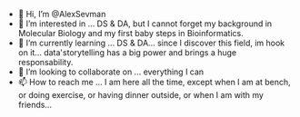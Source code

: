 - 👋 Hi, I’m @AlexSevman
- 👀 I’m interested in ... DS & DA, but I cannot forget my background in Molecular Biology and my first baby steps in Bioinformatics. 
- 🌱 I’m currently learning ... DS & DA... since I discover this field, im hook on it... data'storytelling has a big power and brings a huge responsability. 
- 💞️ I’m looking to collaborate on ... everything I can
- 📫 How to reach me ... I am here all the time, except when I am at bench, or doing exercise, or having dinner outside, or when I am with my friends...

<!---
AlexSevman/AlexSevman is a ✨ special ✨ repository because its `README.md` (this file) appears on your GitHub profile.
You can click the Preview link to take a look at your changes.
--->
